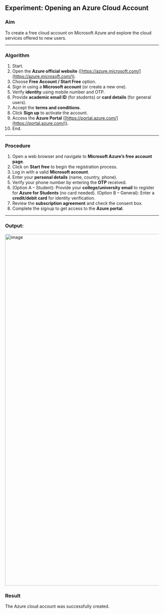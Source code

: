 ## **Experiment: Opening an Azure Cloud Account**

### **Aim**

To create a free cloud account on Microsoft Azure and explore the cloud services offered to new users.

---

### **Algorithm**

1. Start.
2. Open the **Azure official website** ([https://azure.microsoft.com/](https://azure.microsoft.com/)).
3. Choose **Free Account / Start Free** option.
4. Sign in using a **Microsoft account** (or create a new one).
5. Verify **identity** using mobile number and OTP.
6. Provide **academic email ID** (for students) or **card details** (for general users).
7. Accept the **terms and conditions**.
8. Click **Sign up** to activate the account.
9. Access the **Azure Portal** ([https://portal.azure.com/](https://portal.azure.com/)).
10. End.

---

### **Procedure**

1. Open a web browser and navigate to **Microsoft Azure’s free account page**.
2. Click on **Start free** to begin the registration process.
3. Log in with a valid **Microsoft account**.
4. Enter your **personal details** (name, country, phone).
5. Verify your phone number by entering the **OTP** received.
6. (Option A – Student): Provide your **college/university email** to register for **Azure for Students** (no card needed).
   (Option B – General): Enter a **credit/debit card** for identity verification.
7. Review the **subscription agreement** and check the consent box.
8. Complete the signup to get access to the **Azure portal**.

---
### **Output**:

<img width="1917" height="1147" alt="image" src="https://github.com/user-attachments/assets/ed115fae-73cd-4c2f-8a25-295f141571f8" />

### **Result**

The Azure cloud account was successfully created. 
